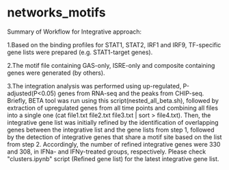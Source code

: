 # networks_motifs

Summary of Workflow for Integrative approach:

1.Based on the binding profiles for STAT1, STAT2, IRF1 and IRF9, TF-specific gene lists were prepared (e.g. STAT1-target genes).

2.The motif file containing GAS-only, ISRE-only and composite containing genes were generated (by others).

3.The integration analysis was performed using up-regulated, P-adjusted(P<0.05) genes from RNA-seq and the peaks from CHIP-seq. Briefly, BETA tool was run using this script(nested_all_beta.sh), followed by extraction of upregulated genes from all time points and combining all files into a single one (cat file1.txt file2.txt file3.txt | sort > file4.txt). Then, the integrative gene list was initially refined by the identification of overlapping genes between the integrative list and the gene lists from step 1, followed by the detection of integrative genes that share a motif site based on the list from step 2. Accordingly, the number of refined integrative genes were 330 and 308, in IFNa- and IFNy-treated groups, respectively. Please check "clusters.ipynb" script (Refined gene list) for the latest integrative gene list.


